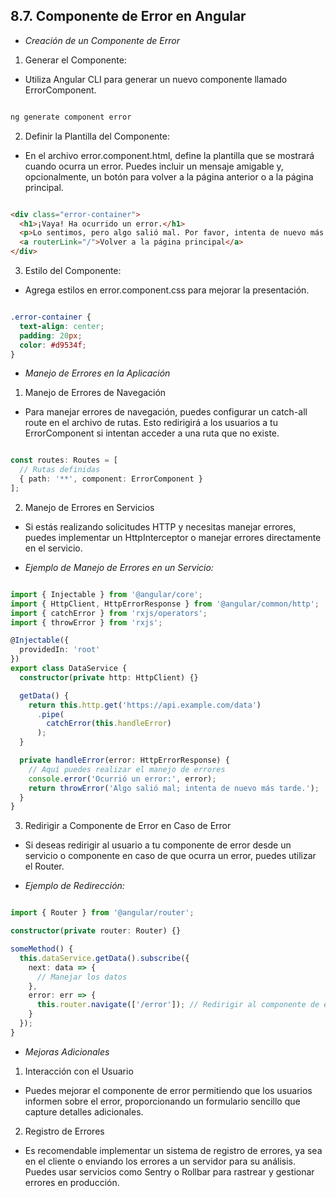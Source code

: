 ## 8.7. Componente de Error en Angular

- *Creación de un Componente de Error*

1. Generar el Componente:

- Utiliza Angular CLI para generar un nuevo componente llamado ErrorComponent.

```bash

ng generate component error
```

2. Definir la Plantilla del Componente:

- En el archivo error.component.html, define la plantilla que se mostrará cuando ocurra un error. Puedes incluir un mensaje amigable y, opcionalmente, un botón para volver a la página anterior o a la página principal.

```html

<div class="error-container">
  <h1>¡Vaya! Ha ocurrido un error.</h1>
  <p>Lo sentimos, pero algo salió mal. Por favor, intenta de nuevo más tarde.</p>
  <a routerLink="/">Volver a la página principal</a>
</div>
```

3. Estilo del Componente:

-  Agrega estilos en error.component.css para mejorar la presentación.

```css

.error-container {
  text-align: center;
  padding: 20px;
  color: #d9534f;
}
```

- *Manejo de Errores en la Aplicación*

1. Manejo de Errores de Navegación

- Para manejar errores de navegación, puedes configurar un catch-all route en el archivo de rutas. Esto redirigirá a los usuarios a tu ErrorComponent si intentan acceder a una ruta que no existe.

```typescript

const routes: Routes = [
  // Rutas definidas
  { path: '**', component: ErrorComponent }
];
```

2. Manejo de Errores en Servicios

- Si estás realizando solicitudes HTTP y necesitas manejar errores, puedes implementar un HttpInterceptor o manejar errores directamente en el servicio.

- *Ejemplo de Manejo de Errores en un Servicio:*

```typescript

import { Injectable } from '@angular/core';
import { HttpClient, HttpErrorResponse } from '@angular/common/http';
import { catchError } from 'rxjs/operators';
import { throwError } from 'rxjs';

@Injectable({
  providedIn: 'root'
})
export class DataService {
  constructor(private http: HttpClient) {}

  getData() {
    return this.http.get('https://api.example.com/data')
      .pipe(
        catchError(this.handleError)
      );
  }

  private handleError(error: HttpErrorResponse) {
    // Aquí puedes realizar el manejo de errores
    console.error('Ocurrió un error:', error);
    return throwError('Algo salió mal; intenta de nuevo más tarde.');
  }
}
```

3. Redirigir a Componente de Error en Caso de Error

- Si deseas redirigir al usuario a tu componente de error desde un servicio o componente en caso de que ocurra un error, puedes utilizar el Router.

- *Ejemplo de Redirección:*

```typescript

import { Router } from '@angular/router';

constructor(private router: Router) {}

someMethod() {
  this.dataService.getData().subscribe({
    next: data => {
      // Manejar los datos
    },
    error: err => {
      this.router.navigate(['/error']); // Redirigir al componente de error
    }
  });
}
```

- *Mejoras Adicionales*

1. Interacción con el Usuario

- Puedes mejorar el componente de error permitiendo que los usuarios informen sobre el error, proporcionando un formulario sencillo que capture detalles adicionales.

2. Registro de Errores

- Es recomendable implementar un sistema de registro de errores, ya sea en el cliente o enviando los errores a un servidor para su análisis. Puedes usar servicios como Sentry o Rollbar para rastrear y gestionar errores en producción.
